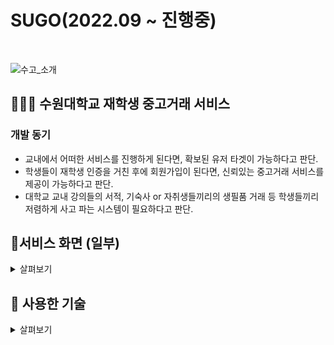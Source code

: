 # SUGO(2022.09 ~ 진행중)
<br>

![수고_소개](https://user-images.githubusercontent.com/49385546/204080556-74a0299b-6c49-4d05-96de-c876414a70b6.png)

## 🧑🏻‍💻 수원대학교 재학생 중고거래 서비스

### 개발 동기
- 교내에서 어떠한 서비스를 진행하게 된다면, 확보된 유저 타겟이 가능하다고 판단.
- 학생들이 재학생 인증을 거친 후에 회원가입이 된다면, 신뢰있는 중고거래 서비스를 제공이 가능하다고 판단.
- 대학교 교내 강의들의 서적, 기숙사 or 자취생들끼리의 생필품 거래 등 학생들끼리 저렴하게 사고 파는 시스템이 필요하다고 판단.

## 📱서비스 화면 (일부)

<details>
<summary>살펴보기</summary>
<div markdown="1">


 
| **로그인** | **쪽지 내용** | **쪽지 보내기** |
| :---: | :---: | :---: |
| ![로그인](https://user-images.githubusercontent.com/49385546/204084797-1d7e1c22-7e8f-41d8-b7f2-0664b22d1da0.png) | ![쪽지](https://user-images.githubusercontent.com/49385546/204084980-98034924-06b4-4851-b1b3-b9b0dc98db07.png) | ![쪽지 보내기](https://user-images.githubusercontent.com/49385546/204084770-efa56a52-5d4f-46cb-9ba7-213b776abf73.png) |

| **메인 페이지** | **물건 검색** | **물건 필터링** |
| :---: | :---: | :---: |
| ![메인 페이지](https://user-images.githubusercontent.com/49385546/204085073-7ffd9b8c-917d-4d2f-b947-773b2172e0c1.gif) | ![물건 검색](https://user-images.githubusercontent.com/49385546/204085080-18278bc4-45df-471b-bc4e-e120fa43ddef.gif) | ![물건 필터링](https://user-images.githubusercontent.com/49385546/204085077-64c82383-5428-475e-8445-1a57c49e236c.gif) |

| **게시글 자세히 보기** | **수고 올리기** | |
| :---: | :---: | :---: |
| ![게시글 자세히 보기](https://user-images.githubusercontent.com/49385546/204085166-b7b48afa-0147-4d2c-beec-91919121b1f4.gif) | ![수고 올리기1](https://user-images.githubusercontent.com/49385546/204085173-3e01978e-23dc-43e3-8151-1fe98687c068.gif) | ![수고 올리기2](https://user-images.githubusercontent.com/49385546/204085174-96c99d14-7b0e-4674-abbe-f0c74124782d.gif) |

| **회원가입** | | |
| :---: | :---: | :---: |
| ![회원가입 1](https://user-images.githubusercontent.com/49385546/204085252-f0324860-cf6e-47ac-8d28-03b1f1f31744.png) | ![회원가입 2](https://user-images.githubusercontent.com/49385546/204085253-24aaa103-64df-4d58-a787-aeeb42b1eafa.png) | ![회원가입 3](https://user-images.githubusercontent.com/49385546/204085256-c5ce6941-d177-4a55-94d4-d0f28948060f.png) |
 
| **회원가입** | | |
| :---: | :---: | :---: |
| ![회원가입 1](https://user-images.githubusercontent.com/49385546/204085314-d171f51e-8f04-4ae5-bfb1-78bd8434bc02.png) | ![회원가입 2](https://user-images.githubusercontent.com/49385546/204085315-3ed912c5-3f76-4af2-8292-e7c62732b6dc.png) | ![회원가입 3](https://user-images.githubusercontent.com/49385546/204085311-a7404bf6-7898-401e-bba1-4e2e338e816b.png) | 

 
<br> 
</div>
</details>

## 📖 사용한 기술

<details>
<summary>살펴보기</summary>
<div markdown="1">

### iOS

- Xcode
- Swift
- UIKit
- Alamofire / SwiftyJSON
- Keychain
- MVC
- KingFisher
- iQKeyboardManager
- BSImagePicker
- Photos
- ImageSlideShow
- Singleton
- Observer
 
### 기능 키워드

- UICollectionView
- UITableView
- Photos
- PHAssets
- Network
- MultipartFormData
- UITabbarController
- Extension
 
</div>
</details>
